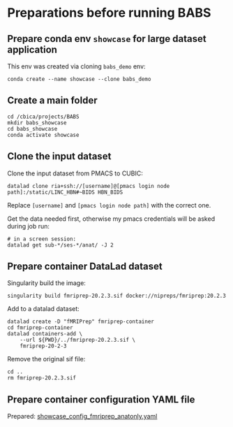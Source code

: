 # Preparations before running BABS

## Prepare conda env `showcase` for large dataset application
This env was created via cloning `babs_demo` env:
```
conda create --name showcase --clone babs_demo
```
## Create a main folder
```
cd /cbica/projects/BABS
mkdir babs_showcase
cd babs_showcase
conda activate showcase
```

## Clone the input dataset
Clone the input dataset from PMACS to CUBIC:
```
datalad clone ria+ssh://[username]@[pmacs login node path]:/static/LINC_HBN#~BIDS HBN_BIDS
```
Replace `[username]` and `[pmacs login node path]` with the correct one.

Get the data needed first, otherwise my pmacs credentials will be asked during job run:
```
# in a screen session:
datalad get sub-*/ses-*/anat/ -J 2
```

## Prepare container DataLad dataset

Singularity build the image:
<!--
ref:
* https://www.nipreps.org/apps/singularity/
* `babs_tests/prep_test_data/run_theway_NKI-exemplar.sh`
-->
```
singularity build fmriprep-20.2.3.sif docker://nipreps/fmriprep:20.2.3
```

Add to a datalad dataset:
<!-- ref: BABS docs: example walkthru-->
```
datalad create -D "fMRIPrep" fmriprep-container
cd fmriprep-container
datalad containers-add \
    --url ${PWD}/../fmriprep-20.2.3.sif \
    fmriprep-20-2-3
```
Remove the original sif file:
```
cd ..
rm fmriprep-20.2.3.sif 
```

## Prepare container configuration YAML file
Prepared: [showcase_config_fmriprep_anatonly.yaml](showcase_config_fmriprep_anatonly.yaml)

